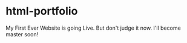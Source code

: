 # html-portfolio
My First Ever Website is going Live. But don't judge it now. I'll become master soon!
